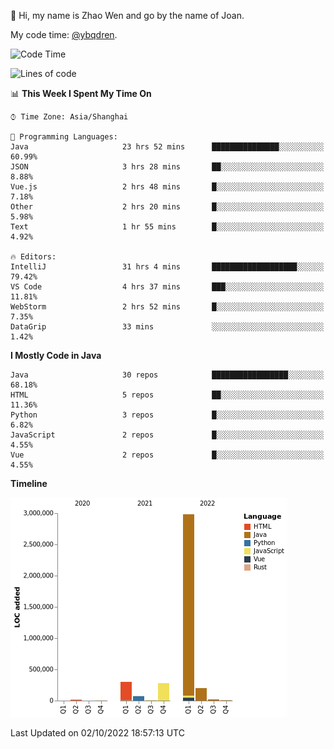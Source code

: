 :wave: Hi, my name is Zhao Wen and go by the name of Joan.

My code time: [@ybqdren](https://wakatime.com/@ybqdren).


<!--START_SECTION:waka-->
![Code Time](http://img.shields.io/badge/Code%20Time-1%2C246%20hrs%208%20mins-blue)

![Lines of code](https://img.shields.io/badge/From%20Hello%20World%20I%27ve%20Written-4%20Million%20lines%20of%20code-blue)

📊 **This Week I Spent My Time On** 

```text
⌚︎ Time Zone: Asia/Shanghai

💬 Programming Languages: 
Java                     23 hrs 52 mins      ███████████████░░░░░░░░░░   60.99% 
JSON                     3 hrs 28 mins       ██░░░░░░░░░░░░░░░░░░░░░░░   8.88% 
Vue.js                   2 hrs 48 mins       █░░░░░░░░░░░░░░░░░░░░░░░░   7.18% 
Other                    2 hrs 20 mins       █░░░░░░░░░░░░░░░░░░░░░░░░   5.98% 
Text                     1 hr 55 mins        █░░░░░░░░░░░░░░░░░░░░░░░░   4.92%

🔥 Editors: 
IntelliJ                 31 hrs 4 mins       ███████████████████░░░░░░   79.42% 
VS Code                  4 hrs 37 mins       ███░░░░░░░░░░░░░░░░░░░░░░   11.81% 
WebStorm                 2 hrs 52 mins       █░░░░░░░░░░░░░░░░░░░░░░░░   7.35% 
DataGrip                 33 mins             ░░░░░░░░░░░░░░░░░░░░░░░░░   1.42%

```

**I Mostly Code in Java** 

```text
Java                     30 repos            █████████████████░░░░░░░░   68.18% 
HTML                     5 repos             ██░░░░░░░░░░░░░░░░░░░░░░░   11.36% 
Python                   3 repos             █░░░░░░░░░░░░░░░░░░░░░░░░   6.82% 
JavaScript               2 repos             █░░░░░░░░░░░░░░░░░░░░░░░░   4.55% 
Vue                      2 repos             █░░░░░░░░░░░░░░░░░░░░░░░░   4.55%

```


**Timeline**

![Chart not found](https://raw.githubusercontent.com/ybqdren/ybqdren/main/charts/bar_graph.png) 


 Last Updated on 02/10/2022 18:57:13 UTC
<!--END_SECTION:waka-->

